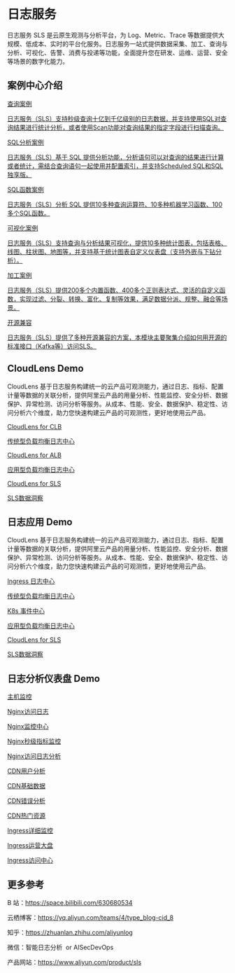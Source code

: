 # 日志服务

日志服务 SLS 是云原生观测与分析平台，为 Log、Metric、Trace 等数据提供大规模、低成本、实时的平台化服务。日志服务一站式提供数据采集、加工、查询与分析、可视化、告警、消费与投递等功能，全面提升您在研发、运维、运营、安全等场景的数字化能力。

## 案例中心介绍

<div class="vt-box-container next-steps">
  <a class="vt-box" href="/doc/searchdemo/query/search_with_index.html">
    <p class="next-steps-link">查询案例</p>
    <p class="next-steps-caption">日志服务（SLS）支持秒级查询十亿到千亿级别的日志数据，并支持使用SQL对查询结果进行统计分析，或者使用Scan功能对查询结果的指定字段进行扫描查询。</p>
  </a>
  <a class="vt-box" href="/doc/sqldemo/">
    <p class="next-steps-link">SQL分析案例</p>
    <p class="next-steps-caption">日志服务（SLS）基于 SQL 提供分析功能，分析语句可以对查询的结果进行计算或者统计，需结合查询语句一起使用并配置索引，并支持Scheduled SQL和SQL独享版。</p>
  </a>
  <a class="vt-box" href="/doc/sqlfunction/">
    <p class="next-steps-link">SQL函数案例</p>
    <p class="next-steps-caption">日志服务（SLS）分析 SQL 提供10多种查询运算符、10多种机器学习函数、100多个SQL函数。</p>
  </a>
</div>

<div class="vt-box-container next-steps margin-top-20">
  <a class="vt-box" href="/doc/visulization/">
    <p class="next-steps-link">可视化案例</p>
    <p class="next-steps-caption">日志服务（SLS）支持查询与分析结果可视化，提供10多种统计图表，包括表格、线图、柱状图、地图等，并支持基于统计图表自定义仪表盘（支持外嵌与下钻分析）。</p>
  </a>
  <a class="vt-box" href="/doc/dataprocessdemo/">
    <p class="next-steps-link">加工案例</p>
    <p class="next-steps-caption">日志服务（SLS）提供200多个内置函数、400多个正则表达式、灵活的自定义函数，实现过滤、分裂、转换、富化、复制等效果，满足数据分派、规整、融合等场景。</p>
  </a>
  <a class="vt-box" href="/doc/oscompatibledemo/">
    <p class="next-steps-link">开源兼容</p>
    <p class="next-steps-caption">日志服务（SLS）提供了多种开源兼容的方案，本模块主要聚集介绍如何用开源的标准接口（Kafka等）访问SLS。</p>
  </a>
</div>

## CloudLens Demo

CloudLens 基于日志服务构建统一的云产品可观测能力，通过日志、指标、配置计量等数据的关联分析，提供阿里云产品的用量分析、性能监控、安全分析、数据保护、异常检测、访问分析等服务。从成本、性能、安全、数据保护、稳定性、访问分析六个维度，助力您快速构建云产品的可观测性，更好地使用云产品。

<div class="vt-box-container next-steps margin-top-20">
  <a class="vt-box" href="./playground/demo.html?dest=/lognext/app/lens/clb" target="_blank">
    <p class="next-steps-link">CloudLens for CLB</p>
    <p class="next-steps-caption">传统型负载均衡日志中心</p>
  </a>
    <a class="vt-box" href="./playground/demo.html?dest=/lognext/app/lens/alb" target="_blank">
    <p class="next-steps-link">CloudLens for ALB</p>
    <p class="next-steps-caption">应用型负载均衡日志中心</p>
  </a>
  <a class="vt-box" href="./playground/demo.html?dest=/lognext/app/lens/sls" target="_blank">
    <p class="next-steps-link">CloudLens for SLS</p>
    <p class="next-steps-caption">SLS数据洞察</p>
  </a>
</div>

## 日志应用 Demo

CloudLens 基于日志服务构建统一的云产品可观测能力，通过日志、指标、配置计量等数据的关联分析，提供阿里云产品的用量分析、性能监控、安全分析、数据保护、异常检测、访问分析等服务。从成本、性能、安全、数据保护、稳定性、访问分析六个维度，助力您快速构建云产品的可观测性，更好地使用云产品。

<div class="vt-box-container next-steps margin-top-20">
  <a class="vt-box" href="./playground/demo.html?dest=/lognext/app/lens/clb" target="_blank">
    <p class="next-steps-link">Ingress 日志中心</p>
    <p class="next-steps-caption">传统型负载均衡日志中心</p>
  </a>
    <a class="vt-box" href="./playground/demo.html?dest=/lognext/app/lens/alb" target="_blank">
    <p class="next-steps-link">K8s 事件中心</p>
    <p class="next-steps-caption">应用型负载均衡日志中心</p>
  </a>
  <a class="vt-box" href="./playground/demo.html?dest=/lognext/app/lens/sls" target="_blank">
    <p class="next-steps-link">CloudLens for SLS</p>
    <p class="next-steps-caption">SLS数据洞察</p>
  </a>
</div>

## 日志分析仪表盘 Demo

<div class="vt-box-container vt-box-container-thin next-steps margin-top-20">
  <a class="vt-box" href="./playground/demo.html?dest=%2Flognext%2Fproject%2Fhost-monitor-demo-log%2Fdashboard%2Fsls_host_host-monitor-metric%3FisShare%3Dtrue" target="_blank">
    <p class="next-steps-link">主机监控</p>
  </a>
    <a class="vt-box" href="./playground/demo.html?dest=/lognext/project/nginx-demo-log/dashboard/nginx-access-log_nginx_dashboard_cn%3FisShare%3Dtrue" target="_blank">
    <p class="next-steps-link">Nginx访问日志</p>
  </a>
  <a class="vt-box" href="./playground/demo.html?dest=/lognext/project/nginx-demo-log/dashboard/nginx-access-log-metrics_nginx_monitoring_cn%3FisShare%3Dtrue" target="_blank">
    <p class="next-steps-link">Nginx监控中心</p>
  </a>
</div>
<div class="vt-box-container vt-box-container-thin next-steps margin-top-20">
  <a class="vt-box" href="./playground/demo.html?dest=/lognext/project/nginx-demo-log/dashboard/nginx-access-log-metrics_nginx_detail_monitoring_cn%3FisShare%3Dtrue" target="_blank">
    <p class="next-steps-link">Nginx秒级指标监控</p>
  </a>
    <a class="vt-box" href="./playground/demo.html?dest=/lognext/project/nginx-demo-log/dashboard/nginx-access-log-metrics_nginx_access_cn%3FisShare%3Dtrue" target="_blank">
    <p class="next-steps-link">Nginx访问日志分析</p>
  </a>
  <a class="vt-box" href="./playground/demo.html?dest=/lognext/project/cdn-demo-log/dashboard/cdn_user_analyze_cn_cdn-access-log%3FisShare%3Dtrue" target="_blank">
    <p class="next-steps-link">CDN用户分析</p>
  </a>
</div>
<div class="vt-box-container vt-box-container-thin next-steps margin-top-20">
  <a class="vt-box" href="./playground/demo.html?dest=/lognext/project/cdn-demo-log/dashboard/cdn_basic_cn_cdn-access-log%3FisShare%3Dtrue" target="_blank">
    <p class="next-steps-link">CDN基础数据</p>
  </a>
    <a class="vt-box" href="./playground/demo.html?dest=/lognext/project/cdn-demo-log/dashboard/cdn_error_detect_cn_cdn-access-log%3FisShare%3Dtrue" target="_blank">
    <p class="next-steps-link">CDN错误分析</p>
  </a>
  <a class="vt-box" href="./playground/demo.html?dest=/lognext/project/cdn-demo-log/dashboard/cdn_popular_resources_cn_cdn-access-log%3FisShare%3Dtrue" target="_blank">
    <p class="next-steps-link">CDN热门资源</p>
  </a>
</div>
<div class="vt-box-container vt-box-container-thin next-steps margin-top-20">
  <a class="vt-box" href="./playground/demo.html?dest=/lognext/project/k8s-log-cfa82911e541341a1b9d21d527075cbfe/logstore/nginx-ingress/dashboardtemplate/k8s-ingress-nginx-metrics-monitoring%3FisShare%3Dtrue" target="_blank">
    <p class="next-steps-link">Ingress详细监控</p>
  </a>
    <a class="vt-box" href="./playground/demo.html?dest=/lognext/project/k8s-log-cfa82911e541341a1b9d21d527075cbfe/logstore/nginx-ingress/dashboardtemplate/k8s-ingress-nginx-overview%3FisShare%3Dtrue" target="_blank">
    <p class="next-steps-link">Ingress运营大盘</p>
  </a>
  <a class="vt-box" href="./playground/demo.html?dest=/lognext/project/k8s-log-cfa82911e541341a1b9d21d527075cbfe/logstore/nginx-ingress/dashboardtemplate/k8s-ingress-nginx-access%3FisShare%3Dtrue" target="_blank">
    <p class="next-steps-link">Ingress访问中心</p>
  </a>
</div>

## 更多参考

B 站：https://space.bilibili.com/630680534

云栖博客：https://yq.aliyun.com/teams/4/type_blog-cid_8

知乎：https://zhuanlan.zhihu.com/aliyunlog

微信：智能日志分析  or AISecDevOps

产品网站：https://www.aliyun.com/product/sls
